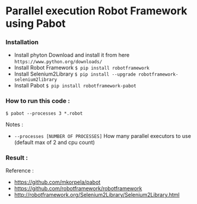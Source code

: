 # Parallel execution Robot Framework using Pabot

### Installation
- Install phyton
	Download and install it from here ```https://www.python.org/downloads/```
- Install Robot Framework
	```$ pip install robotframework```
- Install Selenium2Library
	```$ pip install --upgrade robotframework-selenium2library```
- Install Pabot
	```$ pip install robotframework-pabot```

### How to run this code : 
`$ pabot --processes 3 *.robot`

Notes :
- `--processes [NUMBER OF PROCESSES]`
How many parallel executors to use (default max of 2 and cpu count)


### Result :




Reference :
- https://github.com/mkorpela/pabot
- https://github.com/robotframework/robotframework
- http://robotframework.org/Selenium2Library/Selenium2Library.html
